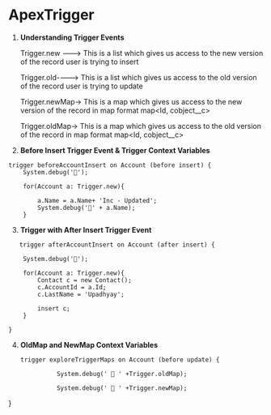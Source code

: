 # ApexTrigger

1) **Understanding Trigger Events**

    Trigger.new ---> This is a list which gives us access to the new version of the record user is trying to insert
   
    Trigger.old----> This is a list which gives us access to the old version of the record user is trying to update
   
    Trigger.newMap-> This is a map which gives us access to the new version of the record in map format
        				map<Id, cobject__c>
   
    Trigger.oldMap-> This is a map which gives us access to the old version of the record in map format
        				map<Id, cobject__c>



2) **Before Insert Trigger Event & Trigger Context Variables**

````
trigger beforeAccountInsert on Account (before insert) {
    System.debug('🚀');
    
    for(Account a: Trigger.new){
        
        a.Name = a.Name+ 'Inc - Updated';
        System.debug('🚀' + a.Name);
    }
````


3) **Trigger with After Insert Trigger Event**

```
   trigger afterAccountInsert on Account (after insert) {
    
    System.debug('🚀');
    
    for(Account a: Trigger.new){
        Contact c = new Contact();
        c.AccountId = a.Id;
        c.LastName = 'Upadhyay';
        
        insert c;
    }

}
```


4) **OldMap and NewMap Context Variables**

   ```
   trigger exploreTriggerMaps on Account (before update) {
    
             System.debug(' 🚀 ' +Trigger.oldMap);
    
             System.debug(' 🚀 ' +Trigger.newMap);
}

   ```
